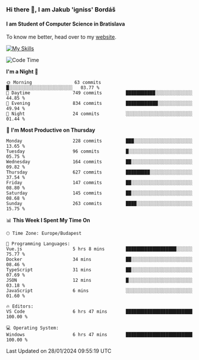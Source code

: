 ### Hi there 👋, I am Jakub 'igniss' Bordáš

#### I am Student of Computer Science in Bratislava
To know me better, head over to my [website](https://bordas.sk).

[![My Skills](https://skillicons.dev/icons?i=js,html,css,figma,svelte,java,kotlin,python,postgresql,typescript,nest,nodejs)](https://bordas.sk)


<!--START_SECTION:waka-->
![Code Time](http://img.shields.io/badge/Code%20Time-1%2C375%20hrs%2053%20mins-blue)

**I'm a Night 🦉** 

```text
🌞 Morning                63 commits          █░░░░░░░░░░░░░░░░░░░░░░░░   03.77 % 
🌆 Daytime                749 commits         ███████████░░░░░░░░░░░░░░   44.85 % 
🌃 Evening                834 commits         ████████████░░░░░░░░░░░░░   49.94 % 
🌙 Night                  24 commits          ░░░░░░░░░░░░░░░░░░░░░░░░░   01.44 % 
```
📅 **I'm Most Productive on Thursday** 

```text
Monday                   228 commits         ███░░░░░░░░░░░░░░░░░░░░░░   13.65 % 
Tuesday                  96 commits          █░░░░░░░░░░░░░░░░░░░░░░░░   05.75 % 
Wednesday                164 commits         ██░░░░░░░░░░░░░░░░░░░░░░░   09.82 % 
Thursday                 627 commits         █████████░░░░░░░░░░░░░░░░   37.54 % 
Friday                   147 commits         ██░░░░░░░░░░░░░░░░░░░░░░░   08.80 % 
Saturday                 145 commits         ██░░░░░░░░░░░░░░░░░░░░░░░   08.68 % 
Sunday                   263 commits         ████░░░░░░░░░░░░░░░░░░░░░   15.75 % 
```


📊 **This Week I Spent My Time On** 

```text
🕑︎ Time Zone: Europe/Budapest

💬 Programming Languages: 
Vue.js                   5 hrs 8 mins        ███████████████████░░░░░░   75.77 % 
Docker                   34 mins             ██░░░░░░░░░░░░░░░░░░░░░░░   08.46 % 
TypeScript               31 mins             ██░░░░░░░░░░░░░░░░░░░░░░░   07.69 % 
JSON                     12 mins             █░░░░░░░░░░░░░░░░░░░░░░░░   03.18 % 
JavaScript               6 mins              ░░░░░░░░░░░░░░░░░░░░░░░░░   01.60 % 

🔥 Editors: 
VS Code                  6 hrs 47 mins       █████████████████████████   100.00 % 

💻 Operating System: 
Windows                  6 hrs 47 mins       █████████████████████████   100.00 % 
```


 Last Updated on 28/01/2024 09:55:19 UTC
<!--END_SECTION:waka-->
